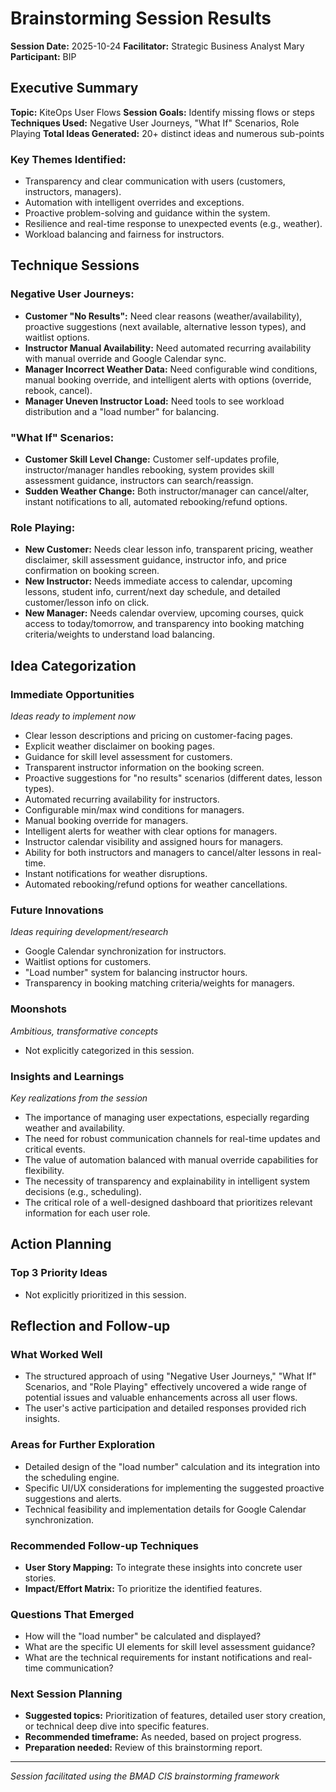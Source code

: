 # Brainstorming Session Results

**Session Date:** 2025-10-24
**Facilitator:** Strategic Business Analyst Mary
**Participant:** BIP

## Executive Summary

**Topic:** KiteOps User Flows
**Session Goals:** Identify missing flows or steps
**Techniques Used:** Negative User Journeys, "What If" Scenarios, Role Playing
**Total Ideas Generated:** 20+ distinct ideas and numerous sub-points

### Key Themes Identified:

- Transparency and clear communication with users (customers, instructors, managers).
- Automation with intelligent overrides and exceptions.
- Proactive problem-solving and guidance within the system.
- Resilience and real-time response to unexpected events (e.g., weather).
- Workload balancing and fairness for instructors.

## Technique Sessions

### Negative User Journeys:

- **Customer "No Results":** Need clear reasons (weather/availability), proactive suggestions (next available, alternative lesson types), and waitlist options.
- **Instructor Manual Availability:** Need automated recurring availability with manual override and Google Calendar sync.
- **Manager Incorrect Weather Data:** Need configurable wind conditions, manual booking override, and intelligent alerts with options (override, rebook, cancel).
- **Manager Uneven Instructor Load:** Need tools to see workload distribution and a "load number" for balancing.

### "What If" Scenarios:

- **Customer Skill Level Change:** Customer self-updates profile, instructor/manager handles rebooking, system provides skill assessment guidance, instructors can search/reassign.
- **Sudden Weather Change:** Both instructor/manager can cancel/alter, instant notifications to all, automated rebooking/refund options.

### Role Playing:

- **New Customer:** Needs clear lesson info, transparent pricing, weather disclaimer, skill assessment guidance, instructor info, and price confirmation on booking screen.
- **New Instructor:** Needs immediate access to calendar, upcoming lessons, student info, current/next day schedule, and detailed customer/lesson info on click.
- **New Manager:** Needs calendar overview, upcoming courses, quick access to today/tomorrow, and transparency into booking matching criteria/weights to understand load balancing.

## Idea Categorization

### Immediate Opportunities

_Ideas ready to implement now_

- Clear lesson descriptions and pricing on customer-facing pages.
- Explicit weather disclaimer on booking pages.
- Guidance for skill level assessment for customers.
- Transparent instructor information on the booking screen.
- Proactive suggestions for "no results" scenarios (different dates, lesson types).
- Automated recurring availability for instructors.
- Configurable min/max wind conditions for managers.
- Manual booking override for managers.
- Intelligent alerts for weather with clear options for managers.
- Instructor calendar visibility and assigned hours for managers.
- Ability for both instructors and managers to cancel/alter lessons in real-time.
- Instant notifications for weather disruptions.
- Automated rebooking/refund options for weather cancellations.

### Future Innovations

_Ideas requiring development/research_

- Google Calendar synchronization for instructors.
- Waitlist options for customers.
- "Load number" system for balancing instructor hours.
- Transparency in booking matching criteria/weights for managers.

### Moonshots

_Ambitious, transformative concepts_

- Not explicitly categorized in this session.

### Insights and Learnings

_Key realizations from the session_

- The importance of managing user expectations, especially regarding weather and availability.
- The need for robust communication channels for real-time updates and critical events.
- The value of automation balanced with manual override capabilities for flexibility.
- The necessity of transparency and explainability in intelligent system decisions (e.g., scheduling).
- The critical role of a well-designed dashboard that prioritizes relevant information for each user role.

## Action Planning

### Top 3 Priority Ideas

- Not explicitly prioritized in this session.

## Reflection and Follow-up

### What Worked Well

- The structured approach of using "Negative User Journeys," "What If" Scenarios, and "Role Playing" effectively uncovered a wide range of potential issues and valuable enhancements across all user flows.
- The user's active participation and detailed responses provided rich insights.

### Areas for Further Exploration

- Detailed design of the "load number" calculation and its integration into the scheduling engine.
- Specific UI/UX considerations for implementing the suggested proactive suggestions and alerts.
- Technical feasibility and implementation details for Google Calendar synchronization.

### Recommended Follow-up Techniques

- **User Story Mapping:** To integrate these insights into concrete user stories.
- **Impact/Effort Matrix:** To prioritize the identified features.

### Questions That Emerged

- How will the "load number" be calculated and displayed?
- What are the specific UI elements for skill level assessment guidance?
- What are the technical requirements for instant notifications and real-time communication?

### Next Session Planning

- **Suggested topics:** Prioritization of features, detailed user story creation, or technical deep dive into specific features.
- **Recommended timeframe:** As needed, based on project progress.
- **Preparation needed:** Review of this brainstorming report.

---

_Session facilitated using the BMAD CIS brainstorming framework_
